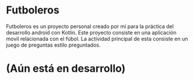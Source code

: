 # Futboleros
Futboleros es un proyecto personal creado por mí para la práctica del desarrollo android con Kotlin.
Este proyecto consiste en una aplicación movil relacionada con el fúbol. La actividad principal de esta consiste en un juego de preguntas estilo preguntados.

# (Aún está en desarrollo)
 
